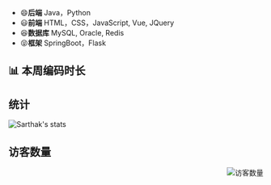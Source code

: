 <!--自定义Github主页-->

- 😄**后端** Java，Python
- 😃**前端** HTML，CSS，JavaScript, Vue, JQuery
- 😆**数据库** MySQL, Oracle, Redis
- 😝**框架** SpringBoot，Flask


## 📊 本周编码时长
<!--START_SECTION:waka-->
<!--END_SECTION:waka-->

## 统计

![Sarthak's stats](https://github-readme-stats.vercel.app/api?username=wxyShine&show_icons=true)


## 访客数量  

<img align='right' src="https://profile-counter.glitch.me/wxyShine/count.svg" alt="访客数量"/>
